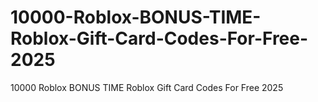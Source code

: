 # 10000-Roblox-BONUS-TIME-Roblox-Gift-Card-Codes-For-Free-2025
10000 Roblox BONUS TIME Roblox Gift Card Codes For Free 2025
